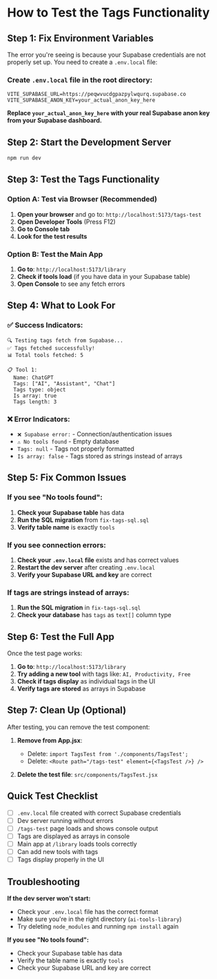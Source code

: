 # How to Test the Tags Functionality

## Step 1: Fix Environment Variables

The error you're seeing is because your Supabase credentials are not properly set up. You need to create a `.env.local` file:

### Create `.env.local` file in the root directory:

```env
VITE_SUPABASE_URL=https://peqwvucdgpazpylwqurq.supabase.co
VITE_SUPABASE_ANON_KEY=your_actual_anon_key_here
```

**Replace `your_actual_anon_key_here` with your real Supabase anon key from your Supabase dashboard.**

## Step 2: Start the Development Server

```bash
npm run dev
```

## Step 3: Test the Tags Functionality

### Option A: Test via Browser (Recommended)

1. **Open your browser** and go to: `http://localhost:5173/tags-test`
2. **Open Developer Tools** (Press F12)
3. **Go to Console tab**
4. **Look for the test results**

### Option B: Test the Main App

1. **Go to**: `http://localhost:5173/library`
2. **Check if tools load** (if you have data in your Supabase table)
3. **Open Console** to see any fetch errors

## Step 4: What to Look For

### ✅ Success Indicators:
```
🔍 Testing tags fetch from Supabase...
✅ Tags fetched successfully!
📊 Total tools fetched: 5

📋 Tool 1:
  Name: ChatGPT
  Tags: ["AI", "Assistant", "Chat"]
  Tags type: object
  Is array: true
  Tags length: 3
```

### ❌ Error Indicators:
- `❌ Supabase error:` - Connection/authentication issues
- `⚠️ No tools found` - Empty database
- `Tags: null` - Tags not properly formatted
- `Is array: false` - Tags stored as strings instead of arrays

## Step 5: Fix Common Issues

### If you see "No tools found":
1. **Check your Supabase table** has data
2. **Run the SQL migration** from `fix-tags-sql.sql`
3. **Verify table name** is exactly `tools`

### If you see connection errors:
1. **Check your `.env.local` file** exists and has correct values
2. **Restart the dev server** after creating `.env.local`
3. **Verify your Supabase URL and key** are correct

### If tags are strings instead of arrays:
1. **Run the SQL migration** in `fix-tags-sql.sql`
2. **Check your database** has `tags` as `text[]` column type

## Step 6: Test the Full App

Once the test page works:

1. **Go to**: `http://localhost:5173/library`
2. **Try adding a new tool** with tags like: `AI, Productivity, Free`
3. **Check if tags display** as individual tags in the UI
4. **Verify tags are stored** as arrays in Supabase

## Step 7: Clean Up (Optional)

After testing, you can remove the test component:

1. **Remove from App.jsx**:
   - Delete: `import TagsTest from './components/TagsTest';`
   - Delete: `<Route path="/tags-test" element={<TagsTest />} />`

2. **Delete the test file**: `src/components/TagsTest.jsx`

## Quick Test Checklist

- [ ] `.env.local` file created with correct Supabase credentials
- [ ] Dev server running without errors
- [ ] `/tags-test` page loads and shows console output
- [ ] Tags are displayed as arrays in console
- [ ] Main app at `/library` loads tools correctly
- [ ] Can add new tools with tags
- [ ] Tags display properly in the UI

## Troubleshooting

**If the dev server won't start:**
- Check your `.env.local` file has the correct format
- Make sure you're in the right directory (`ai-tools-library`)
- Try deleting `node_modules` and running `npm install` again

**If you see "No tools found":**
- Check your Supabase table has data
- Verify the table name is exactly `tools`
- Check your Supabase URL and key are correct
